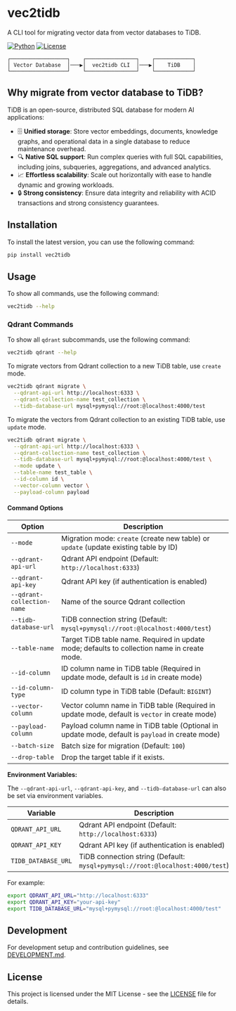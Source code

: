 # vec2tidb

A CLI tool for migrating vector data from vector databases to TiDB.

[![Python](https://img.shields.io/badge/Python-3.8+-blue.svg)](https://python.org)
[![License](https://img.shields.io/badge/License-MIT-green.svg)](LICENSE)

```
┌──────────────────┐    ┌────────────────┐    ┌────────────┐
│ Vector Database  │───▶│  vec2tidb CLI  │───▶│    TiDB    │
└──────────────────┘    └────────────────┘    └────────────┘
```


## Why migrate from vector database to TiDB?

TiDB is an open-source, distributed SQL database for modern AI applications:

- 🗄️ **Unified storage**: Store vector embeddings, documents, knowledge graphs, and operational data in a single database to reduce maintenance overhead.
- 🔍 **Native SQL support**: Run complex queries with full SQL capabilities, including joins, subqueries, aggregations, and advanced analytics.
- 📈 **Effortless scalability**: Scale out horizontally with ease to handle dynamic and growing workloads.
- 🔒 **Strong consistency**: Ensure data integrity and reliability with ACID transactions and strong consistency guarantees.

## Installation

To install the latest version, you can use the following command:

```bash
pip install vec2tidb
```

## Usage

To show all commands, use the following command:

```bash
vec2tidb --help
```

### Qdrant Commands

To show all `qdrant` subcommands, use the following command:

```bash
vec2tidb qdrant --help
```

To migrate vectors from Qdrant collection to a new TiDB table, use `create` mode.

```bash
vec2tidb qdrant migrate \
  --qdrant-api-url http://localhost:6333 \
  --qdrant-collection-name test_collection \
  --tidb-database-url mysql+pymysql://root:@localhost:4000/test
```

To migrate the vectors from Qdrant collection to an existing TiDB table, use `update` mode.

```bash
vec2tidb qdrant migrate \
  --qdrant-api-url http://localhost:6333 \
  --qdrant-collection-name test_collection \
  --tidb-database-url mysql+pymysql://root:@localhost:4000/test \
  --mode update \
  --table-name test_table \
  --id-column id \
  --vector-column vector \
  --payload-column payload
```

#### Command Options

| Option                     | Description                                                                                      |
|----------------------------|--------------------------------------------------------------------------------------------------|
| `--mode`                   | Migration mode: `create` (create new table) or `update` (update existing table by ID)            |
| `--qdrant-api-url`         | Qdrant API endpoint (Default: `http://localhost:6333`)                                           |
| `--qdrant-api-key`         | Qdrant API key (if authentication is enabled)                                                    |
| `--qdrant-collection-name` | Name of the source Qdrant collection                                                             |
| `--tidb-database-url`      | TiDB connection string (Default: `mysql+pymysql://root:@localhost:4000/test`)                    |
| `--table-name`             | Target TiDB table name. Required in update mode; defaults to collection name in create mode.     |
| `--id-column`              | ID column name in TiDB table (Required in update mode, default is `id` in create mode)           |
| `--id-column-type`         | ID column type in TiDB table (Default: `BIGINT`)                                                 |
| `--vector-column`          | Vector column name in TiDB table (Required in update mode, default is `vector` in create mode)   |
| `--payload-column`         | Payload column name in TiDB table (Optional in update mode, default is `payload` in create mode) |
| `--batch-size`             | Batch size for migration (Default: `100`)                                                        |
| `--drop-table`             | Drop the target table if it exists.                                                              |

**Environment Variables:**

The `--qdrant-api-url`, `--qdrant-api-key`, and `--tidb-database-url` can also be set via environment variables.

| Variable                   | Description                                                                                      |
|----------------------------|--------------------------------------------------------------------------------------------------|
| `QDRANT_API_URL`           | Qdrant API endpoint (Default: `http://localhost:6333`)                                           |
| `QDRANT_API_KEY`           | Qdrant API key (if authentication is enabled)                                                    |
| `TIDB_DATABASE_URL`        | TiDB connection string (Default: `mysql+pymysql://root:@localhost:4000/test`)                    |

For example:

```bash
export QDRANT_API_URL="http://localhost:6333"
export QDRANT_API_KEY="your-api-key"
export TIDB_DATABASE_URL="mysql+pymysql://root:@localhost:4000/test"
```

## Development

For development setup and contribution guidelines, see [DEVELOPMENT.md](DEVELOPMENT.md).

## License

This project is licensed under the MIT License - see the [LICENSE](LICENSE) file for details.
